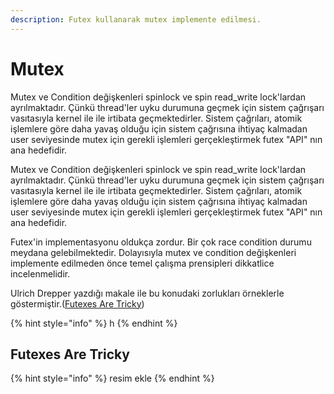 ```yaml
---
description: Futex kullanarak mutex implemente edilmesi.
---
```


# Mutex

Mutex ve Condition değişkenleri spinlock ve spin read\_write lock'lardan ayrılmaktadır. Çünkü thread'ler uyku durumuna geçmek için sistem çağrışarı vasıtasıyla kernel ile ile irtibata geçmektedirler. Sistem çağrıları, atomik işlemlere göre daha yavaş olduğu için sistem çağrısına ihtiyaç kalmadan user seviyesinde mutex için gerekli işlemleri gerçekleştirmek futex "API" nın ana hedefidir.

Mutex ve Condition değişkenleri spinlock ve spin read\_write lock'lardan ayrılmaktadır. Çünkü thread'ler uyku durumuna geçmek için sistem çağrışarı vasıtasıyla kernel ile ile irtibata geçmektedirler. Sistem çağrıları, atomik işlemlere göre daha yavaş olduğu için sistem çağrısına ihtiyaç kalmadan user seviyesinde mutex için gerekli işlemleri gerçekleştirmek futex "API" nın ana hedefidir.

Futex'in implementasyonu oldukça zordur. Bir çok race condition durumu meydana gelebilmektedir. Dolayısıyla mutex ve condition değişkenleri implemente edilmeden önce temel çalışma prensipleri dikkatlice incelenmelidir.

Ulrich Drepper yazdığı makale ile bu konudaki zorlukları örneklerle göstermiştir.\([Futexes Are Tricky](http://www.akkadia.org/drepper/futex.pdf)\)

{% hint style="info" %}
h
{% endhint %}

## Futexes Are Tricky

{% hint style="info" %}
resim ekle
{% endhint %}





